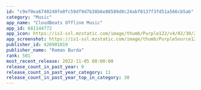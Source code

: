 ```yaml
---
id: "c9ef0ea6740240fe0fc59df9d7b38b6e88589d8c24abf0137f3fd51a566cb5ab"
category: "Music"
app_name: "CloudBeats Offline Music"
app_id: 681144772
app_icon: https://is1-ssl.mzstatic.com/image/thumb/Purple122/v4/02/30/2c/02302c76-9aa1-60fa-0432-e5443dc6f455/AppIcon-0-1x_U007emarketing-0-0-0-7-0-0-sRGB-0-85-220.png/1024x1024bb.png
app_screenshot: https://is1-ssl.mzstatic.com/image/thumb/PurpleSource126/v4/e6/f2/de/e6f2dee6-a68d-4f07-0d77-c374ad48aa93/dae11e65-9bc5-4645-9b39-29cc7f395528_iphone6.5_scr1.png/1242x2688bb.png
publisher_id: 426901819
publisher_name: "Roman Burda"
rank: 501
most_recent_release: 2022-11-05 00:00:00
release_count_in_past_year: 0
release_count_in_past_year_category: 11
release_count_in_past_year_top_in_category: 30
---
```

